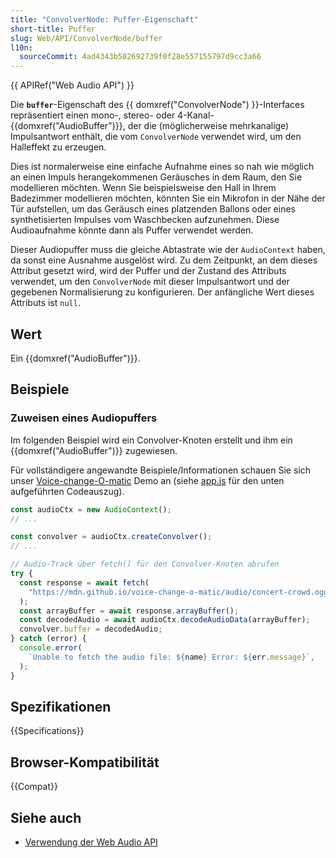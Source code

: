 ```yaml
---
title: "ConvolverNode: Puffer-Eigenschaft"
short-title: Puffer
slug: Web/API/ConvolverNode/buffer
l10n:
  sourceCommit: 4ad4343b502692739f0f28e557155797d9cc3a66
---
```


{{ APIRef("Web Audio API") }}

Die **`buffer`**-Eigenschaft des {{ domxref("ConvolverNode") }}-Interfaces repräsentiert einen mono-, stereo- oder 4-Kanal-{{domxref("AudioBuffer")}}, der die (möglicherweise mehrkanalige) Impulsantwort enthält, die vom `ConvolverNode` verwendet wird, um den Halleffekt zu erzeugen.

Dies ist normalerweise eine einfache Aufnahme eines so nah wie möglich an einen Impuls herangekommenen Geräusches in dem Raum, den Sie modellieren möchten. Wenn Sie beispielsweise den Hall in Ihrem Badezimmer modellieren möchten, könnten Sie ein Mikrofon in der Nähe der Tür aufstellen, um das Geräusch eines platzenden Ballons oder eines synthetisierten Impulses vom Waschbecken aufzunehmen. Diese Audioaufnahme könnte dann als Puffer verwendet werden.

Dieser Audiopuffer muss die gleiche Abtastrate wie der `AudioContext` haben, da sonst eine Ausnahme ausgelöst wird. Zu dem Zeitpunkt, an dem dieses Attribut gesetzt wird, wird der Puffer und der Zustand des Attributs verwendet, um den `ConvolverNode` mit dieser Impulsantwort und der gegebenen Normalisierung zu konfigurieren. Der anfängliche Wert dieses Attributs ist `null`.

## Wert

Ein {{domxref("AudioBuffer")}}.

## Beispiele

### Zuweisen eines Audiopuffers

Im folgenden Beispiel wird ein Convolver-Knoten erstellt und ihm ein {{domxref("AudioBuffer")}} zugewiesen.

Für vollständigere angewandte Beispiele/Informationen schauen Sie sich unser [Voice-change-O-matic](https://mdn.github.io/webaudio-examples/voice-change-o-matic/) Demo an (siehe [app.js](https://github.com/mdn/webaudio-examples/blob/main/voice-change-o-matic/scripts/app.js) für den unten aufgeführten Codeauszug).

```js
const audioCtx = new AudioContext();
// ...

const convolver = audioCtx.createConvolver();
// ...

// Audio-Track über fetch() für den Convolver-Knoten abrufen
try {
  const response = await fetch(
    "https://mdn.github.io/voice-change-o-matic/audio/concert-crowd.ogg",
  );
  const arrayBuffer = await response.arrayBuffer();
  const decodedAudio = await audioCtx.decodeAudioData(arrayBuffer);
  convolver.buffer = decodedAudio;
} catch (error) {
  console.error(
    `Unable to fetch the audio file: ${name} Error: ${err.message}`,
  );
}
```

## Spezifikationen

{{Specifications}}

## Browser-Kompatibilität

{{Compat}}

## Siehe auch

- [Verwendung der Web Audio API](/de/docs/Web/API/Web_Audio_API/Using_Web_Audio_API)
